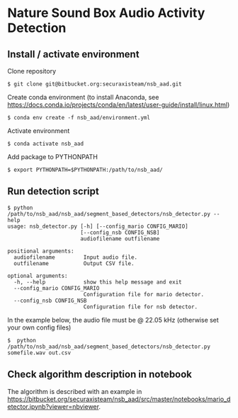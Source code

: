 # Nature Sound Box Audio Activity Detection

## Install / activate environment

Clone repository

`$ git clone git@bitbucket.org:securaxisteam/nsb_aad.git`

Create conda environment (to install Anaconda, see https://docs.conda.io/projects/conda/en/latest/user-guide/install/linux.html)

`$ conda env create -f nsb_aad/environment.yml`

Activate environment

`$ conda activate nsb_aad`

Add package to PYTHONPATH

`$ export PYTHONPATH=$PYTHONPATH:/path/to/nsb_aad/`

## Run detection script

```
$ python /path/to/nsb_aad/nsb_aad/segment_based_detectors/nsb_detector.py --help
usage: nsb_detector.py [-h] [--config_mario CONFIG_MARIO]
                       [--config_nsb CONFIG_NSB]
                       audiofilename outfilename

positional arguments:
  audiofilename         Input audio file.
  outfilename           Output CSV file.

optional arguments:
  -h, --help            show this help message and exit
  --config_mario CONFIG_MARIO
                        Configuration file for mario detector.
  --config_nsb CONFIG_NSB
                        Configuration file for nsb detector.
```

In the example below, the audio file must be @ 22.05 kHz (otherwise set your own config files)

`$  python /path/to/nsb_aad/nsb_aad/segment_based_detectors/nsb_detector.py somefile.wav out.csv`

## Check algorithm description in notebook

The algorithm is described with an example in https://bitbucket.org/securaxisteam/nsb_aad/src/master/notebooks/mario_detector.ipynb?viewer=nbviewer.
